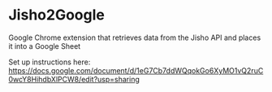 # Jisho2Google
Google Chrome extension that retrieves data from the Jisho API and places it into a Google Sheet

Set up instructions here:
https://docs.google.com/document/d/1eG7Cb7ddWQqokGo6XyMO1vQ2ruC0wcY8HihdbXlPCW8/edit?usp=sharing
